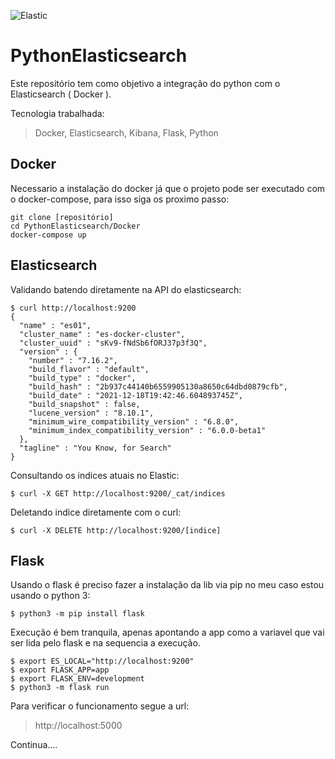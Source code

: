 ![Elastic](https://drive.google.com/file/d/1TFOkrMMb7yl7UD4MpQLLv3uUYDp_SBZH/view)

# PythonElasticsearch

Este repositório tem como objetivo a integração do python com o Elasticsearch ( Docker ).

Tecnologia trabalhada:

> Docker,
> Elasticsearch,
> Kibana,
> Flask,
> Python

## Docker

Necessario a instalação do docker já que o projeto pode ser executado com o docker-compose, para isso siga os proximo passo:

```
git clone [repositório]
cd PythonElasticsearch/Docker
docker-compose up
```

## Elasticsearch

Validando batendo diretamente na API do elasticsearch:

```
$ curl http://localhost:9200
{
  "name" : "es01",
  "cluster_name" : "es-docker-cluster",
  "cluster_uuid" : "sKv9-fNdSb6fORJ37p3f3Q",
  "version" : {
    "number" : "7.16.2",
    "build_flavor" : "default",
    "build_type" : "docker",
    "build_hash" : "2b937c44140b6559905130a8650c64dbd0879cfb",
    "build_date" : "2021-12-18T19:42:46.604893745Z",
    "build_snapshot" : false,
    "lucene_version" : "8.10.1",
    "minimum_wire_compatibility_version" : "6.8.0",
    "minimum_index_compatibility_version" : "6.0.0-beta1"
  },
  "tagline" : "You Know, for Search"
}
```

Consultando os indices atuais no Elastic:

```
$ curl -X GET http://localhost:9200/_cat/indices
```

Deletando indice diretamente com o curl:

```
$ curl -X DELETE http://localhost:9200/[indice]
```

## Flask

Usando o flask é preciso fazer a instalação da lib via pip no meu caso estou usando o python 3:

```
$ python3 -m pip install flask
```

Execução é bem tranquila, apenas apontando a app como a variavel que vai ser lida pelo flask e na sequencia a execução.

```
$ export ES_LOCAL="http://localhost:9200"
$ export FLASK_APP=app
$ export FLASK_ENV=development
$ python3 -m flask run
```

Para verificar o funcionamento segue a url:

> http://localhost:5000


Continua....
